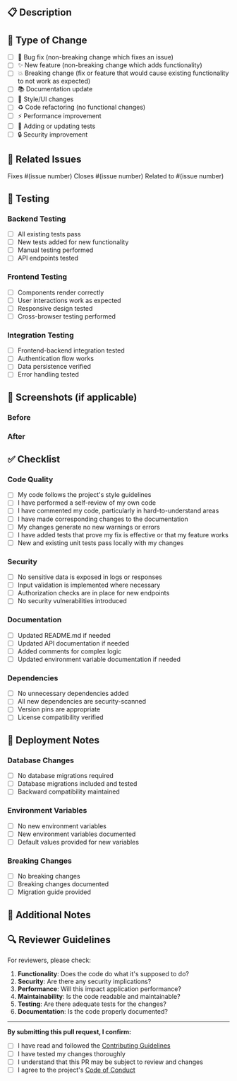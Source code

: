 ## 📋 Description

<!-- Provide a brief description of your changes -->

## 🔧 Type of Change

<!-- Mark the type of change with an x -->

- [ ] 🐛 Bug fix (non-breaking change which fixes an issue)
- [ ] ✨ New feature (non-breaking change which adds functionality)
- [ ] 💥 Breaking change (fix or feature that would cause existing functionality to not work as expected)
- [ ] 📚 Documentation update
- [ ] 🎨 Style/UI changes
- [ ] ♻️ Code refactoring (no functional changes)
- [ ] ⚡ Performance improvement
- [ ] 🧪 Adding or updating tests
- [ ] 🔒 Security improvement

## 🎯 Related Issues

<!-- Link to related issues -->
Fixes #(issue number)
Closes #(issue number)
Related to #(issue number)

## 🧪 Testing

<!-- Describe the tests you ran to verify your changes -->

### Backend Testing
- [ ] All existing tests pass
- [ ] New tests added for new functionality
- [ ] Manual testing performed
- [ ] API endpoints tested

### Frontend Testing
- [ ] Components render correctly
- [ ] User interactions work as expected
- [ ] Responsive design tested
- [ ] Cross-browser testing performed

### Integration Testing
- [ ] Frontend-backend integration tested
- [ ] Authentication flow works
- [ ] Data persistence verified
- [ ] Error handling tested

## 📸 Screenshots (if applicable)

<!-- Add screenshots to show the changes -->

### Before
<!-- Screenshot of the current state -->

### After
<!-- Screenshot of the new state -->

## ✅ Checklist

<!-- Mark completed items with an x -->

### Code Quality
- [ ] My code follows the project's style guidelines
- [ ] I have performed a self-review of my own code
- [ ] I have commented my code, particularly in hard-to-understand areas
- [ ] I have made corresponding changes to the documentation
- [ ] My changes generate no new warnings or errors
- [ ] I have added tests that prove my fix is effective or that my feature works
- [ ] New and existing unit tests pass locally with my changes

### Security
- [ ] No sensitive data is exposed in logs or responses
- [ ] Input validation is implemented where necessary
- [ ] Authorization checks are in place for new endpoints
- [ ] No security vulnerabilities introduced

### Documentation
- [ ] Updated README.md if needed
- [ ] Updated API documentation if needed
- [ ] Added comments for complex logic
- [ ] Updated environment variable documentation if needed

### Dependencies
- [ ] No unnecessary dependencies added
- [ ] All new dependencies are security-scanned
- [ ] Version pins are appropriate
- [ ] License compatibility verified

## 🚀 Deployment Notes

<!-- Any special deployment considerations -->

### Database Changes
- [ ] No database migrations required
- [ ] Database migrations included and tested
- [ ] Backward compatibility maintained

### Environment Variables
- [ ] No new environment variables
- [ ] New environment variables documented
- [ ] Default values provided for new variables

### Breaking Changes
- [ ] No breaking changes
- [ ] Breaking changes documented
- [ ] Migration guide provided

## 📝 Additional Notes

<!-- Any additional information that reviewers should know -->

## 🔍 Reviewer Guidelines

For reviewers, please check:

1. **Functionality**: Does the code do what it's supposed to do?
2. **Security**: Are there any security implications?
3. **Performance**: Will this impact application performance?
4. **Maintainability**: Is the code readable and maintainable?
5. **Testing**: Are there adequate tests for the changes?
6. **Documentation**: Is the code properly documented?

---

**By submitting this pull request, I confirm:**

- [ ] I have read and followed the [Contributing Guidelines](CONTRIBUTING.md)
- [ ] I have tested my changes thoroughly
- [ ] I understand that this PR may be subject to review and changes
- [ ] I agree to the project's [Code of Conduct](CONTRIBUTING.md#code-of-conduct)